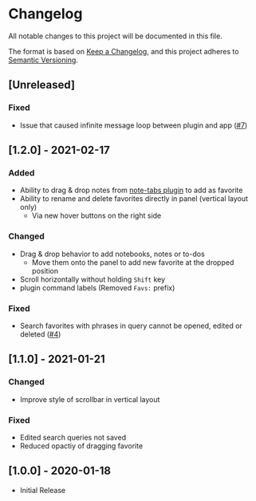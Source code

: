 # Changelog

All notable changes to this project will be documented in this file.

The format is based on [Keep a Changelog](https://keepachangelog.com/en/1.0.0/),
and this project adheres to [Semantic Versioning](https://semver.org/spec/v2.0.0.html).

## [Unreleased]

### Fixed

- Issue that caused infinite message loop between plugin and app ([#7](https://github.com/benji300/joplin-note-tabs/issues/7))

## [1.2.0] - 2021-02-17

### Added

- Ability to drag & drop notes from [note-tabs plugin](https://github.com/benji300/joplin-note-tabs) to add as favorite
- Ability to rename and delete favorites directly in panel (vertical layout only)
  - Via new hover buttons on the right side

### Changed

- Drag & drop behavior to add notebooks, notes or to-dos
  - Move them onto the panel to add new favorite at the dropped position
- Scroll horizontally without holding `Shift` key
- plugin command labels (Removed `Favs:` prefix)

### Fixed

- Search favorites with phrases in query cannot be opened, edited or deleted ([#4](https://github.com/benji300/joplin-favorites/issues/4))

## [1.1.0] - 2021-01-21

### Changed

- Improve style of scrollbar in vertical layout

### Fixed

- Edited search queries not saved
- Reduced opactiy of dragging favorite

## [1.0.0] - 2020-01-18

- Initial Release
